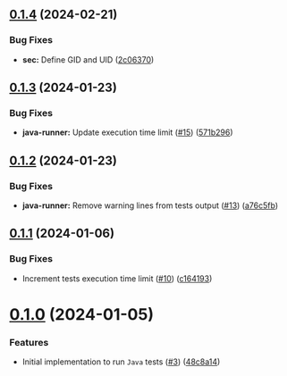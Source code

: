 ## [0.1.4](https://github.com/upb-code-labs/tests-microservice/compare/v0.1.3...v0.1.4) (2024-02-21)


### Bug Fixes

* **sec:** Define GID and UID ([2c06370](https://github.com/upb-code-labs/tests-microservice/commit/2c06370d77484016a9f14352456170c03d9e2f4b))



## [0.1.3](https://github.com/upb-code-labs/tests-microservice/compare/v0.1.2...v0.1.3) (2024-01-23)


### Bug Fixes

* **java-runner:** Update execution time limit ([#15](https://github.com/upb-code-labs/tests-microservice/issues/15)) ([571b296](https://github.com/upb-code-labs/tests-microservice/commit/571b296f860cb11b732b384a2ce54e6a4426dae0))



## [0.1.2](https://github.com/upb-code-labs/tests-microservice/compare/v0.1.1...v0.1.2) (2024-01-23)


### Bug Fixes

* **java-runner:** Remove warning lines from tests output ([#13](https://github.com/upb-code-labs/tests-microservice/issues/13)) ([a76c5fb](https://github.com/upb-code-labs/tests-microservice/commit/a76c5fbd1b47fe9a41e2c26b1c69e3abe1ed902b))



## [0.1.1](https://github.com/upb-code-labs/tests-microservice/compare/v0.1.0...v0.1.1) (2024-01-06)


### Bug Fixes

* Increment tests execution time limit ([#10](https://github.com/upb-code-labs/tests-microservice/issues/10)) ([c164193](https://github.com/upb-code-labs/tests-microservice/commit/c1641933bc1386529c6565d107bb0bce7202208e))



# [0.1.0](https://github.com/upb-code-labs/tests-microservice/compare/48c8a14aea266e3a7748009bb5ba72e6043f2be7...v0.1.0) (2024-01-05)


### Features

* Initial implementation to run `Java` tests ([#3](https://github.com/upb-code-labs/tests-microservice/issues/3)) ([48c8a14](https://github.com/upb-code-labs/tests-microservice/commit/48c8a14aea266e3a7748009bb5ba72e6043f2be7))




